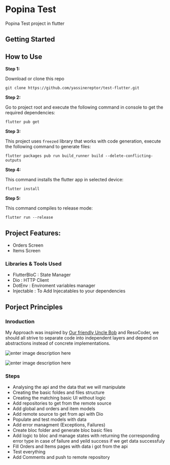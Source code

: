
# Popina Test

Popina  Test project in flutter

## Getting Started

## How to Use

**Step 1:**

Download or clone this repo

```
git clone https://github.com/yassinereptor/test-flutter.git
```

**Step 2:**

Go to project root and execute the following command in console to get the required dependencies:

```
flutter pub get 
```

**Step 3:**

This project uses `freezed` library that works with code generation, execute the following command to generate files:

```
flutter packages pub run build_runner build --delete-conflicting-outputs
```

**Step 4:**

This command installs the flutter app in selected device:

```
flutter install 
```

**Step 5:**

This command compiles to release mode:

```
flutter run --release 
```

## Project Features:

* Orders Screen
* Items Screen

### Libraries & Tools Used

* FlutterBloC : State Manager
* Dio : HTTP Client
* DotEnv : Enviroment variables manager
* Injectable : To Add Injecatables to your dependencies

## Porject Principles

### Inroduction

My Approach was inspired by [Our friendly Uncle Bob](https://blog.cleancoder.com/uncle-bob/2012/08/13/the-clean-architecture.html)  and ResoCoder, we should all strive to separate code into independent layers and depend on abstractions instead of concrete implementations.

![enter image description here](https://i1.wp.com/resocoder.com/wp-content/uploads/2019/08/CleanArchitecture.jpg?w=772&ssl=1)

![enter image description here](https://i0.wp.com/resocoder.com/wp-content/uploads/2019/08/Clean-Architecture-Flutter-Diagram.png?w=556&ssl=1)

### Steps

* Analysing the api and the data that we will manipulate
* Creating the basic foldes and files structure
* Creating the matching basic UI without logic
* Add repositories to get from the remote source
* Add global and orders and item models
* Add remote source to get from api with Dio
* Populate and test models with data
* Add error managment (Exceptions, Failures)
* Create bloc folder and generate bloc basic files
* Add logic to bloc and manage states with returning the corresponding error type in case of failure and yeild success if we get data successfuly
* Fill Orders and Items pages with data i got from the api
* Test everything 
* Add Comments and push to remote repository